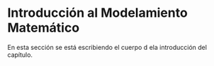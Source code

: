 # Introducción al Modelamiento Matemático

En esta sección se está escribiendo el cuerpo d ela introducción del capítulo.